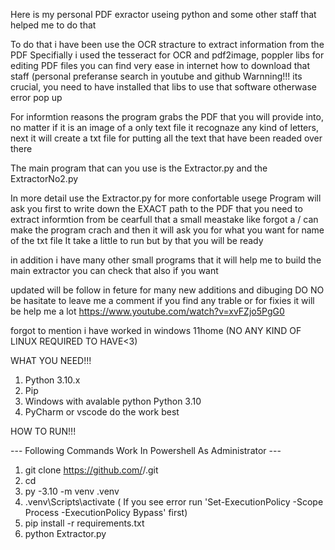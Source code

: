 Here is my personal PDF exractor useing python and some other staff that helped me to do that

To do that i have been use the OCR stracture to extract information from the PDF
Specifially i used the tesseract for OCR and pdf2image, poppler libs for editing PDF files
you can find very ease in internet how to download that staff
(personal preferanse search in youtube and github 
Warnning!!! its crucial, you need to have installed that libs to use that software otherwase error pop up

For informtion reasons the program grabs the PDF that you will provide into, no matter if it is an image of a only text file 
it recognaze any kind of letters, next it will create a txt file for putting all the text that have been readed over there

The main program that can you use is the Extractor.py and the ExtractorNo2.py

In more detail use the Extractor.py for more confortable usege 
Program will ask you first to write down the EXACT path to the PDF that you need to extract informtion from 
be cearfull that a small meastake like forgot a / can make the program crach
and then it will ask you for what you want for name of the txt file
It take a little to run but by that you will be ready 

in addition i have many other small programs that it will help me to build the main extractor you can check that also if you want

updated will be follow in feture for many new additions and dibuging
DO NO be hasitate to leave me a comment if you find any trable or for fixies it will be help me a lot
https://www.youtube.com/watch?v=xvFZjo5PgG0

forgot to mention i have worked in windows 11home (NO ANY KIND OF LINUX REQUIRED TO HAVE<3)

WHAT YOU NEED!!!

1. Python 3.10.x
2. Pip
3. Windows with avalable python Python 3.10
4. PyCharm or vscode do the work best

HOW TO RUN!!!

--- Following Commands Work In Powershell As Administrator ---
1. git clone https://github.com/<your-username>/<your-repo>.git
2. cd <your-repo>
3. py -3.10 -m venv .venv
4. .venv\Scripts\activate
   ( If you see error run 'Set-ExecutionPolicy -Scope Process -ExecutionPolicy Bypass' first)
5. pip install -r requirements.txt
6. python Extractor.py


   


